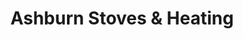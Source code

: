 ---
title: "Ashburn Stoves & Heating"
url: /barnoldswick/ashburn-stoves-and-heating/
shop: fireplace
---